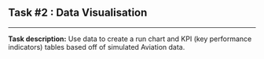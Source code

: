 ## Task #2 : Data Visualisation

<hr>

**Task description:**
Use data to create a run chart and KPI (key performance indicators) tables 
based off of simulated Aviation data.

